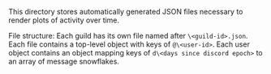This directory stores automatically generated JSON files necessary to render plots of activity over time.

File structure:
Each guild has its own file named after `\<guild-id>.json`.
Each file contains a top-level object with keys of `@\<user-id>`.
Each user object contains an object mapping keys of `d\<days since discord epoch>` to an array of message snowflakes.
